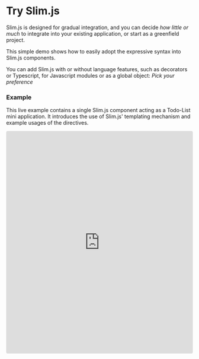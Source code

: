 # Try Slim.js

Slim.js is designed for gradual integration, and you can decide _how little or much_ to integrate into your existing application, or start as a greenfield project.

This simple demo shows how to easily adopt the expressive syntax into Slim.js components.

You can add Slim.js with or without language features, such as decorators or Typescript, for Javascript modules or as a global object: _Pick your preference_

### Example

This live example contains a single Slim.js component acting as a Todo-List mini application. It introduces the use of Slim.js' templating mechanism and example usages of the directives.

<iframe
  width="100%"
  height="600px"
  src="https://webcomponents.dev/edit/FtY3fRNX1j8p6Kba69N4/?embed=1&sv=1&pm=1"
  title="slimjs-kq7ub9dq"
  style="border:0; border-radius: 4px; overflow:hidden;"
  sandbox="allow-scripts allow-same-origin allow-popups">
</iframe>
